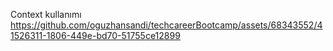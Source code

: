 Context kullanımı
https://github.com/oguzhansandi/techcareerBootcamp/assets/68343552/41526311-1806-449e-bd70-51755ce12899

